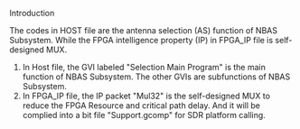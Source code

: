 Introduction

The codes in HOST file are the antenna selection (AS) function of NBAS Subsystem. While the FPGA intelligence property (IP) in FPGA_IP file is self-designed MUX.  

1. In Host file, the GVI labeled "Selection Main Program" is the main function of NBAS Subsystem. The other GVIs are subfunctions of NBAS Subsystem.
2. In FPGA_IP file, the IP packet "Mul32" is the self-designed MUX to reduce the FPGA Resource and critical path delay. And it will be complied into a bit file "Support.gcomp" for SDR platform calling. 
